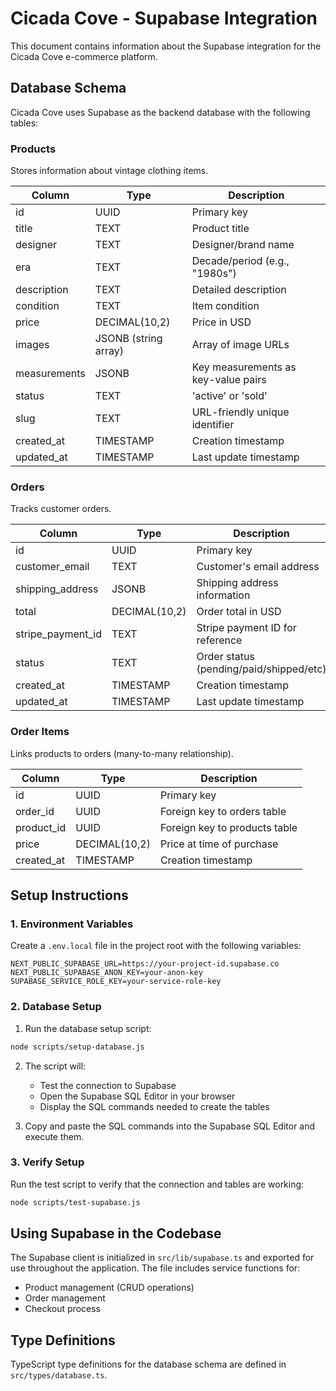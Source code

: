 # Cicada Cove - Supabase Integration

This document contains information about the Supabase integration for the Cicada Cove e-commerce platform.

## Database Schema

Cicada Cove uses Supabase as the backend database with the following tables:

### Products

Stores information about vintage clothing items.

| Column        | Type                 | Description                               |
|---------------|----------------------|-------------------------------------------|
| id            | UUID                 | Primary key                               |
| title         | TEXT                 | Product title                             |
| designer      | TEXT                 | Designer/brand name                       |
| era           | TEXT                 | Decade/period (e.g., "1980s")            |
| description   | TEXT                 | Detailed description                      |
| condition     | TEXT                 | Item condition                            |
| price         | DECIMAL(10,2)        | Price in USD                              |
| images        | JSONB (string array) | Array of image URLs                       |
| measurements  | JSONB                | Key measurements as key-value pairs       |
| status        | TEXT                 | 'active' or 'sold'                        |
| slug          | TEXT                 | URL-friendly unique identifier            |
| created_at    | TIMESTAMP            | Creation timestamp                        |
| updated_at    | TIMESTAMP            | Last update timestamp                     |

### Orders

Tracks customer orders.

| Column            | Type                 | Description                               |
|-------------------|----------------------|-------------------------------------------|
| id                | UUID                 | Primary key                               |
| customer_email    | TEXT                 | Customer's email address                  |
| shipping_address  | JSONB                | Shipping address information              |
| total             | DECIMAL(10,2)        | Order total in USD                        |
| stripe_payment_id | TEXT                 | Stripe payment ID for reference           |
| status            | TEXT                 | Order status (pending/paid/shipped/etc)   |
| created_at        | TIMESTAMP            | Creation timestamp                        |
| updated_at        | TIMESTAMP            | Last update timestamp                     |

### Order Items

Links products to orders (many-to-many relationship).

| Column      | Type          | Description                               |
|-------------|---------------|-------------------------------------------|
| id          | UUID          | Primary key                               |
| order_id    | UUID          | Foreign key to orders table               |
| product_id  | UUID          | Foreign key to products table             |
| price       | DECIMAL(10,2) | Price at time of purchase                 |
| created_at  | TIMESTAMP     | Creation timestamp                        |

## Setup Instructions

### 1. Environment Variables

Create a `.env.local` file in the project root with the following variables:

```
NEXT_PUBLIC_SUPABASE_URL=https://your-project-id.supabase.co
NEXT_PUBLIC_SUPABASE_ANON_KEY=your-anon-key
SUPABASE_SERVICE_ROLE_KEY=your-service-role-key
```

### 2. Database Setup

1. Run the database setup script:

```bash
node scripts/setup-database.js
```

2. The script will:
   - Test the connection to Supabase
   - Open the Supabase SQL Editor in your browser
   - Display the SQL commands needed to create the tables

3. Copy and paste the SQL commands into the Supabase SQL Editor and execute them.

### 3. Verify Setup

Run the test script to verify that the connection and tables are working:

```bash
node scripts/test-supabase.js
```

## Using Supabase in the Codebase

The Supabase client is initialized in `src/lib/supabase.ts` and exported for use throughout the application. The file includes service functions for:

- Product management (CRUD operations)
- Order management
- Checkout process

## Type Definitions

TypeScript type definitions for the database schema are defined in `src/types/database.ts`.